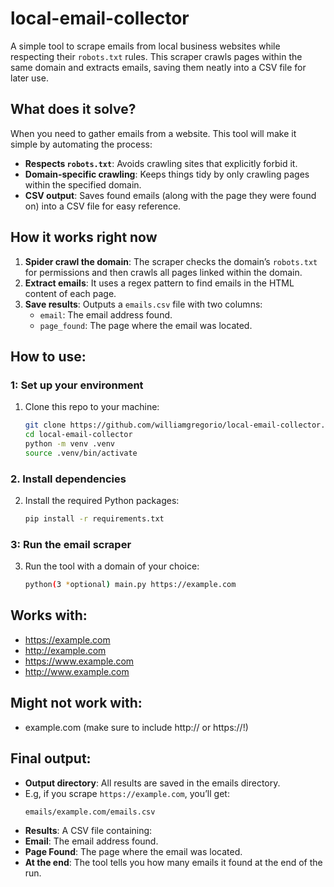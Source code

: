 # local-email-collector

A simple tool to scrape emails from local business websites while respecting their `robots.txt` rules. This scraper crawls pages within the same domain and extracts emails, saving them neatly into a CSV file for later use. 

## What does it solve?
When you need to gather emails from a website.
This tool will make it simple by automating the process:
- **Respects `robots.txt`**: Avoids crawling sites that explicitly forbid it.
- **Domain-specific crawling**: Keeps things tidy by only crawling pages within the specified domain.
- **CSV output**: Saves found emails (along with the page they were found on) into a CSV file for easy reference.
## How it works right now
1. **Spider crawl the domain**: The scraper checks the domain’s `robots.txt` for permissions and then crawls all pages linked within the domain.
2. **Extract emails**: It uses a regex pattern to find emails in the HTML content of each page.
3. **Save results**: Outputs a `emails.csv` file with two columns:
   - `email`: The email address found.
   - `page_found`: The page where the email was located.
## How to use:
### 1: Set up your environment
1. Clone this repo to your machine:
   ```bash
   git clone https://github.com/williamgregorio/local-email-collector.git
   cd local-email-collector
   python -m venv .venv
   source .venv/bin/activate
   ```
### 2. Install dependencies
2. Install the required Python packages:
   ```bash
   pip install -r requirements.txt
   ```  
### 3: Run the email scraper
3. Run the tool with a domain of your choice:
    ```bash
    python(3 *optional) main.py https://example.com
    ```
## Works with:
- https://example.com
- http://example.com
- https://www.example.com
- http://www.example.com
## Might not work with:
- example.com (make sure to include http:// or https://!)
## Final output:
- **Output directory**: All results are saved in the emails directory.
 - E.g, if you scrape `https://example.com`, you’ll get:
    ```bash
    emails/example.com/emails.csv
    ```
- **Results**: A CSV file containing:
 - **Email**: The email address found.
 - **Page Found**: The page where the email was located.
- **At the end**: The tool tells you how many emails it found at the end of the run.
